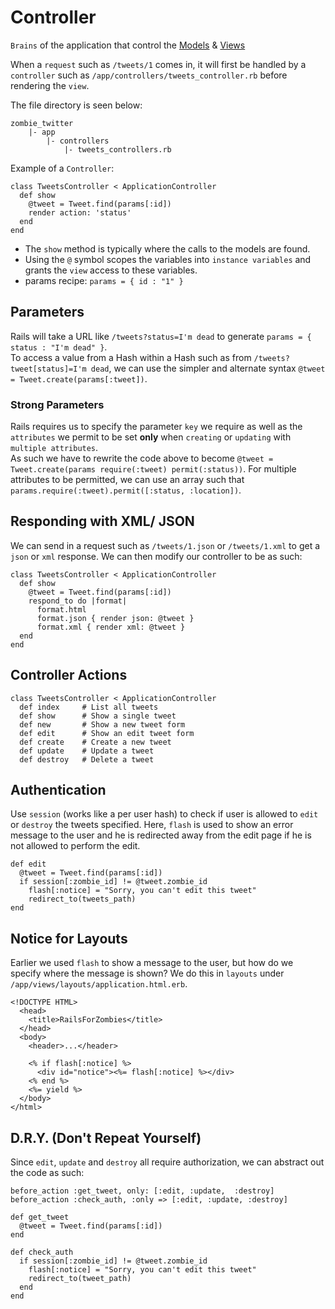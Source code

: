 # Controller
`Brains` of the application that control the [Models](/model.md) & [Views](/view.md)

When a `request` such as `/tweets/1` comes in, it will first be handled by a `controller` such as `/app/controllers/tweets_controller.rb` before rendering the `view`. 

The file directory is seen below:
```
zombie_twitter
    |- app
        |- controllers
            |- tweets_controllers.rb
```
Example of a `Controller`: 
```
class TweetsController < ApplicationController
  def show
    @tweet = Tweet.find(params[:id])
    render action: 'status'
  end
end
```
- The `show` method is typically where the calls to the models are found. 
- Using the `@` symbol scopes the variables into `instance variables` and grants the `view` access to these variables.
- params recipe: `params = { id : "1" }`

## Parameters
Rails will take a URL like `/tweets?status=I'm dead` to generate `params = { status : "I'm dead" }`.  
To access a value from a Hash within a Hash such as from `/tweets?tweet[status]=I'm dead`,  we can use the simpler and alternate syntax `@tweet = Tweet.create(params[:tweet])`.  

### Strong Parameters
Rails requires us to specify the parameter `key` we require as well as the `attributes` we permit to be set **only** when `creating` or `updating` with `multiple attributes`.    
As such we have to rewrite the code above to become `@tweet = Tweet.create(params require(:tweet) permit(:status))`. For multiple attributes to be permitted, we can use an array such that `params.require(:tweet).permit([:status, :location])`.

## Responding with XML/ JSON
We can send in a request such as `/tweets/1.json` or `/tweets/1.xml` to get a `json` or `xml` response. We can then modify our controller to be as such:
```
class TweetsController < ApplicationController
  def show
    @tweet = Tweet.find(params[:id])
    respond_to do |format|
      format.html
      format.json { render json: @tweet }
      format.xml { render xml: @tweet }
  end
end
```

## Controller Actions
```
class TweetsController < ApplicationController
  def index     # List all tweets
  def show      # Show a single tweet
  def new       # Show a new tweet form
  def edit      # Show an edit tweet form
  def create    # Create a new tweet
  def update    # Update a tweet
  def destroy   # Delete a tweet
```

## Authentication 
Use `session` (works like a per user hash) to check if user is allowed to `edit` or `destroy` the tweets specified. Here, `flash` is used to show an error message to the user and he is redirected away from the edit page if he is not allowed to perform the edit.
```
def edit
  @tweet = Tweet.find(params[:id])
  if session[:zombie_id] != @tweet.zombie_id
    flash[:notice] = "Sorry, you can't edit this tweet"
    redirect_to(tweets_path)
end
```

## Notice for Layouts
Earlier we used `flash` to show a message to the user, but how do we specify where the message is shown? We do this in `layouts` under `/app/views/layouts/application.html.erb`.
```
<!DOCTYPE HTML>
  <head>
    <title>RailsForZombies</title>
  </head>
  <body>
    <header>...</header>
    
    <% if flash[:notice] %>
      <div id="notice"><%= flash[:notice] %></div>
    <% end %>
    <%= yield %>
  </body>
</html>
```

## D.R.Y. (Don't Repeat Yourself)
Since `edit`, `update` and `destroy` all require authorization, we can abstract out the code as such:

```
before_action :get_tweet, only: [:edit, :update,  :destroy]
before_action :check_auth, :only => [:edit, :update, :destroy]

def get_tweet
  @tweet = Tweet.find(params[:id])
end

def check_auth
  if session[:zombie_id] != @tweet.zombie_id
    flash[:notice] = "Sorry, you can't edit this tweet"
    redirect_to(tweet_path)
  end
end
```
